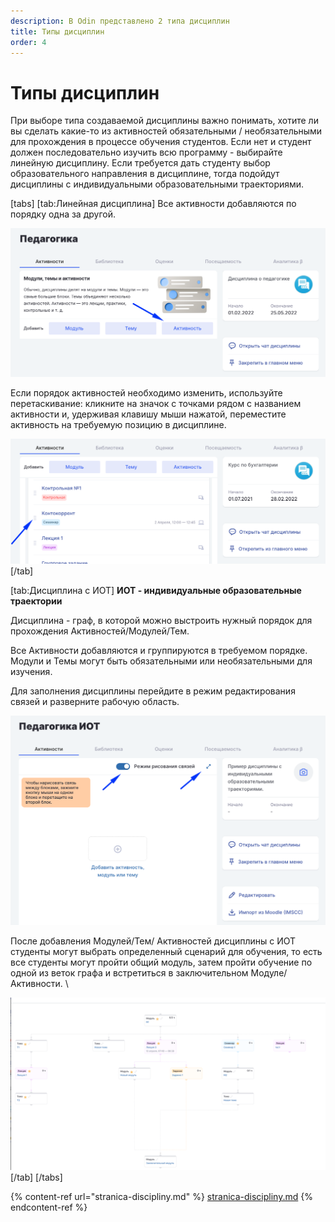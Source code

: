 ```yaml
---
description: В Odin представлено 2 типа дисциплин
title: Типы дисциплин
order: 4
---
```


# Типы дисциплин

При выборе типа создаваемой дисциплины важно понимать, хотите ли вы сделать какие-то из активностей обязательными / необязательными для прохождения в процессе обучения студентов. Если нет и студент должен последовательно изучить всю программу - выбирайте линейную дисциплину. Если требуется дать студенту выбор образовательного направления в дисциплине, тогда подойдут дисциплины с индивидуальными образовательными траекториями.

[tabs]
[tab:Линейная дисциплина]
Все активности добавляются по порядку одна за другой. 



![](<../../.gitbook/assets/image (35) (1) (1).png>)

Если порядок активностей необходимо изменить, используйте перетаскивание: кликните на значок  с точками рядом с названием активности и, удерживая клавишу мыши нажатой, переместите активность на требуемую позицию в дисциплине.



![](<../../.gitbook/assets/image (57) (1).png>)
[/tab]

[tab:Дисциплина с ИОТ]
**ИОТ - индивидуальные образовательные траектории**

Дисциплина - граф, в которой можно выстроить нужный порядок для прохождения Активностей/Модулей/Тем.

Все Активности добавляются  и группируются в требуемом порядке.  Модули и Темы  могут быть обязательными или необязательными для изучения.

Для заполнения дисциплины перейдите в режим редактирования связей и разверните рабочую область.

![](<../../.gitbook/assets/image (66) (1).png>)

После добавления Модулей/Тем/ Активностей дисциплины с ИОТ студенты могут выбрать определенный сценарий для обучения, то есть все студенты могут пройти общий модуль, затем пройти обучение по одной из веток графа и встретиться в заключительном Модуле/Активности. \


![Пример дисциплины с индивидуальными образовательными траекториями](<../../.gitbook/assets/image (1) (1) (2) (1).png>)
[/tab]
[/tabs]





{% content-ref url="stranica-discipliny.md" %}
[stranica-discipliny.md](stranica-discipliny.md)
{% endcontent-ref %}